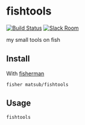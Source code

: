 # fishtools

[![Build Status][travis-badge]][travis-link]
[![Slack Room][slack-badge]][slack-link]

my small tools on fish

## Install

With [fisherman]

```
fisher matsub/fishtools
```

## Usage

```fish
fishtools
```

[travis-link]: https://travis-ci.org/matsub/fishtools
[travis-badge]: https://img.shields.io/travis/matsub/fishtools.svg
[slack-link]: https://fisherman-wharf.herokuapp.com
[slack-badge]: https://fisherman-wharf.herokuapp.com/badge.svg
[fisherman]: https://github.com/fisherman/fisherman
